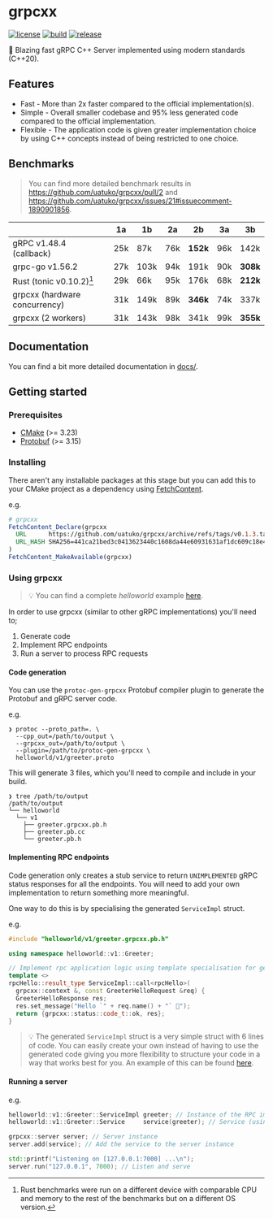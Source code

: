 # grpcxx

[![license](https://img.shields.io/badge/license-MIT-green)](https://raw.githubusercontent.com/uatuko/grpcxx/main/LICENSE)
[![build](https://github.com/uatuko/grpcxx/actions/workflows/build.yaml/badge.svg?branch=main)](https://github.com/uatuko/grpcxx/actions/workflows/build.yaml)
[![release](https://img.shields.io/github/v/release/uatuko/grpcxx)](https://github.com/uatuko/grpcxx/releases)

🚀 Blazing fast gRPC C++ Server implemented using modern standards (C++20).

## Features

* Fast - More than 2x faster compared to the official implementation(s).
* Simple - Overall smaller codebase and 95% less generated code compared to the official implementation.
* Flexible - The application code is given greater implementation choice by using C++ concepts instead of being restricted to one choice.


## Benchmarks

> You can find more detailed benchmark results in https://github.com/uatuko/grpcxx/pull/2 and https://github.com/uatuko/grpcxx/issues/21#issuecomment-1890901856.

|                               | 1a  | 1b   | 2a  | 2b   | 3a   | 3b   |
| ----------------------------- | --- | ---- | --- | ---- | ---- | ---- |
| gRPC v1.48.4 (callback)       | 25k | 87k  | 76k | **152k** | 96k  | 142k |
| grpc-go v1.56.2               | 27k | 103k | 94k | 191k | 90k  | **308k** |
| Rust (tonic v0.10.2)[^1]      | 29k | 66k  | 95k | 176k | 68k  | **212k** |
| grpcxx (hardware concurrency) | 31k | 149k | 89k | **346k** | 74k  | 337k |
| grpcxx (2 workers)            | 31k | 143k | 98k | 341k | 99k  | **355k** |


## Documentation

You can find a bit more detailed documentation in [docs/](docs/README.md).


## Getting started

### Prerequisites

* [CMake](https://cmake.org) (>= 3.23)
* [Protobuf](https://protobuf.dev) (>= 3.15)

### Installing

There aren't any installable packages at this stage but you can add this to your CMake project as a dependency using
[FetchContent](https://cmake.org/cmake/help/latest/module/FetchContent.html).

e.g.
```cmake
# grpcxx
FetchContent_Declare(grpcxx
  URL      https://github.com/uatuko/grpcxx/archive/refs/tags/v0.1.3.tar.gz
  URL_HASH SHA256=441ca21bed3c0413623440c1608da44e60931631af1dc609c18e4a955f8cb3a5
)
FetchContent_MakeAvailable(grpcxx)
```

### Using grpcxx

> 💡 You can find a complete _helloworld_ example [here](https://github.com/uatuko/grpcxx/tree/main/examples/helloworld).

In order to use grpcxx (similar to other gRPC implementations) you'll need to;

1. Generate code
2. Implement RPC endpoints
3. Run a server to process RPC requests

#### Code generation

You can use the `protoc-gen-grpcxx` Protobuf compiler plugin to generate the Protobuf and gRPC server code.

e.g.
```
❯ protoc --proto_path=. \
  --cpp_out=/path/to/output \
  --grpcxx_out=/path/to/output \
  --plugin=/path/to/protoc-gen-grpcxx \
  helloworld/v1/greeter.proto
```

This will generate 3 files, which you'll need to compile and include in your build.
```
❯ tree /path/to/output
/path/to/output
└── helloworld
  └── v1
    ├── greeter.grpcxx.pb.h
    ├── greeter.pb.cc
    └── greeter.pb.h
```

#### Implementing RPC endpoints

Code generation only creates a stub service to return `UNIMPLEMENTED` gRPC status responses for all the endpoints. You
will need to add your own implementation to return something more meaningful.

One way to do this is by specialising the generated `ServiceImpl` struct.

e.g.
```cpp
#include "helloworld/v1/greeter.grpcxx.pb.h"

using namespace helloworld::v1::Greeter;

// Implement rpc application logic using template specialisation for generated `ServiceImpl` struct
template <>
rpcHello::result_type ServiceImpl::call<rpcHello>(
  grpcxx::context &, const GreeterHelloRequest &req) {
  GreeterHelloResponse res;
  res.set_message("Hello `" + req.name() + "` 👋");
  return {grpcxx::status::code_t::ok, res};
}
```

> 💡 The generated `ServiceImpl` struct is a very simple struct with 6 lines of code. You can easily create your own
instead of having to use the generated code giving you more flexibility to structure your code in a way that works best
for you. An example of this can be found [here](https://github.com/uatuko/grpcxx/blob/c6934c3223a76f50439bb1dda98aa25482829b95/examples/helloworld/main.cpp#L19).

#### Running a server

e.g.
```cpp
helloworld::v1::Greeter::ServiceImpl greeter; // Instance of the RPC implementation
helloworld::v1::Greeter::Service     service(greeter); // Service (using the RPC implementation)

grpcxx::server server; // Server instance
server.add(service); // Add the service to the server instance

std::printf("Listening on [127.0.0.1:7000] ...\n");
server.run("127.0.0.1", 7000); // Listen and serve
```


[^1]: Rust benchmarks were run on a different device with comparable CPU and memory to the rest of the benchmarks but on
a different OS version.
